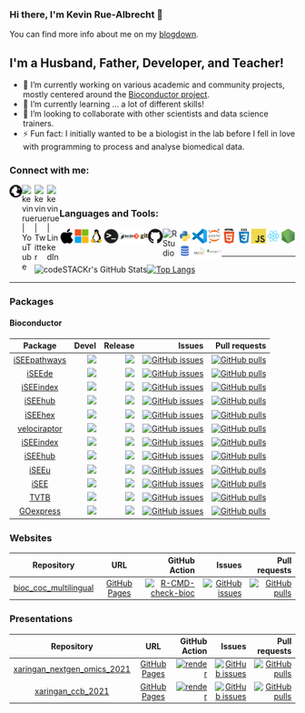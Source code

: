 ### Hi there, I'm Kevin Rue-Albrecht 👋

You can find more info about me on my [blogdown][website].

## I'm a Husband, Father, Developer, and Teacher!

- 🔭 I’m currently working on various academic and community projects, mostly centered around the [Bioconductor project][bioconductor].
- 🌱 I’m currently learning ... a lot of different skills!
- 👯 I’m looking to collaborate with other scientists and data science trainers.
- ⚡ Fun fact: I initially wanted to be a biologist in the lab before I fell in love with programming to process and analyse biomedical data.

<!--
**kevinrue/kevinrue** is a ✨ _special_ ✨ repository because its `README.md` (this file) appears on your GitHub profile.

Here are some ideas to get you started:

- 🤔 I’m looking for help with ...
- 💬 Ask me about ...
- 📫 How to reach me: ...
- 😄 Pronouns: ...

Shoutout to https://www.youtube.com/watch?v=ECuqb5Tv9qI&ab_channel=codeSTACKr for inspiration.
-->

### Connect with me:

[<img align="left" alt="https://kevinrue.github.io/" width="22px" src="https://raw.githubusercontent.com/iconic/open-iconic/master/svg/globe.svg" />][website]
[<img align="left" alt="kevinrue | YouTube" width="22px" src="https://cdn.jsdelivr.net/npm/simple-icons@v3/icons/youtube.svg" />][youtube]
[<img align="left" alt="kevinrue | Twitter" width="22px" src="https://cdn.jsdelivr.net/npm/simple-icons@v3/icons/twitter.svg" />][twitter]
[<img align="left" alt="kevinrue | LinkedIn" width="22px" src="https://cdn.jsdelivr.net/npm/simple-icons@v3/icons/linkedin.svg" />][linkedin]

<br />

### Languages and Tools:

[<img align="left" alt="Apple" width="26px" src="https://raw.githubusercontent.com/github/explore/5aa5d7e7250d5a637f32abf934b135411c265db8/topics/apple/apple.png" />][apple]
[<img align="left" alt="Microsoft" width="26px" src="https://raw.githubusercontent.com/github/explore/16b6237dcae806cb7ae0bf7ac7e9fe354b88c715/topics/microsoft/microsoft.png" />][microsoft]
[<img align="left" alt="Linux" width="26px" src="https://raw.githubusercontent.com/github/explore/80688e429a7d4ef2fca1e82350fe8e3517d3494d/topics/linux/linux.png" />][linux]
[<img align="left" alt="Terminal" width="26px" src="https://raw.githubusercontent.com/github/explore/80688e429a7d4ef2fca1e82350fe8e3517d3494d/topics/terminal/terminal.png" />][terminal]
[<img align="left" alt="Bash" width="26px" src="https://raw.githubusercontent.com/github/explore/80688e429a7d4ef2fca1e82350fe8e3517d3494d/topics/bash/bash.png" />][bash]
[<img align="left" alt="Git" width="26px" src="https://raw.githubusercontent.com/github/explore/80688e429a7d4ef2fca1e82350fe8e3517d3494d/topics/git/git.png" />][git]
[<img align="left" alt="GitHub" width="26px" src="https://raw.githubusercontent.com/github/explore/78df643247d429f6cc873026c0622819ad797942/topics/github/github.png" />][github]
[<img align="left" alt="RStudio" width="26px" src="https://docs.rstudio.com/connect/admin/images/RStudio-ball.svg" />][rstudio]
[<img align="left" alt="Python" width="26px" src="https://raw.githubusercontent.com/github/explore/80688e429a7d4ef2fca1e82350fe8e3517d3494d/topics/python/python.png" />][python]
[<img align="left" alt="Visual Studio Code" width="26px" src="https://raw.githubusercontent.com/github/explore/80688e429a7d4ef2fca1e82350fe8e3517d3494d/topics/visual-studio-code/visual-studio-code.png" />][visual-studio-code]
[<img align="left" alt="Jupyter" width="26px" src="https://raw.githubusercontent.com/github/explore/80688e429a7d4ef2fca1e82350fe8e3517d3494d/topics/jupyter-notebook/jupyter-notebook.png" />][jupyter]
[<img align="left" alt="HTML5" width="26px" src="https://raw.githubusercontent.com/github/explore/80688e429a7d4ef2fca1e82350fe8e3517d3494d/topics/html/html.png" />][html]
[<img align="left" alt="CSS3" width="26px" src="https://raw.githubusercontent.com/github/explore/80688e429a7d4ef2fca1e82350fe8e3517d3494d/topics/css/css.png" />][css]
[<img align="left" alt="JavaScript" width="26px" src="https://raw.githubusercontent.com/github/explore/80688e429a7d4ef2fca1e82350fe8e3517d3494d/topics/javascript/javascript.png" />][javascript]
[<img align="left" alt="React" width="26px" src="https://raw.githubusercontent.com/github/explore/80688e429a7d4ef2fca1e82350fe8e3517d3494d/topics/react/react.png" />][react]
[<img align="left" alt="Node.js" width="26px" src="https://raw.githubusercontent.com/github/explore/80688e429a7d4ef2fca1e82350fe8e3517d3494d/topics/nodejs/nodejs.png" />][nodejs]
[<img align="left" alt="SQL" width="26px" src="https://raw.githubusercontent.com/github/explore/80688e429a7d4ef2fca1e82350fe8e3517d3494d/topics/sql/sql.png" />][sql]
[<img align="left" alt="MySQL" width="26px" src="https://raw.githubusercontent.com/github/explore/80688e429a7d4ef2fca1e82350fe8e3517d3494d/topics/mysql/mysql.png" />][mysql]
[<img align="left" alt="MongoDB" width="26px" src="https://raw.githubusercontent.com/github/explore/80688e429a7d4ef2fca1e82350fe8e3517d3494d/topics/mongodb/mongodb.png" />][mongodb]

<br />
<br />

---

<img align="left" alt="codeSTACKr's GitHub Stats" src="https://github-readme-stats.vercel.app/api?username=kevinrue&show_icons=true&hide_border=true" />

[![Top Langs](https://github-readme-stats.vercel.app/api/top-langs/?username=kevinrue)](https://github.com/anuraghazra/github-readme-stats)

---

### Packages

#### Bioconductor

| Package | Devel | Release | Issues | Pull requests |
|:-------:|------:|--------:|-------:|--------------:|
| [iSEEpathways](https://github.com/iSEE/iSEEpathways) | [![](http://bioconductor.org/shields/build/devel/bioc/iSEEpathways.svg)](http://bioconductor.org/checkResults/devel/bioc-LATEST/iSEEpathways) |[![](http://bioconductor.org/shields/build/release/bioc/iSEEpathways.svg)](http://bioconductor.org/checkResults/release/bioc-LATEST/iSEEpathways) | [![GitHub issues](https://img.shields.io/github/issues/iSEE/iSEEpathways)](https://github.com/iSEE/iSEEpathways/issues) | [![GitHub pulls](https://img.shields.io/github/issues-pr/iSEE/iSEEpathways)](https://github.com/iSEE/iSEEpathways/pulls) |
| [iSEEde](https://github.com/iSEE/iSEEde) | [![](http://bioconductor.org/shields/build/devel/bioc/iSEEde.svg)](http://bioconductor.org/checkResults/devel/bioc-LATEST/iSEEde) |[![](http://bioconductor.org/shields/build/release/bioc/iSEEde.svg)](http://bioconductor.org/checkResults/release/bioc-LATEST/iSEEde) | [![GitHub issues](https://img.shields.io/github/issues/iSEE/iSEEde)](https://github.com/iSEE/iSEEde/issues) | [![GitHub pulls](https://img.shields.io/github/issues-pr/iSEE/iSEEde)](https://github.com/iSEE/iSEEde/pulls) |
| [iSEEindex](https://github.com/iSEE/iSEEindex) | [![](http://bioconductor.org/shields/build/devel/bioc/iSEEindex.svg)](http://bioconductor.org/checkResults/devel/bioc-LATEST/iSEEindex) |[![](http://bioconductor.org/shields/build/release/bioc/iSEEindex.svg)](http://bioconductor.org/checkResults/release/bioc-LATEST/iSEEindex) | [![GitHub issues](https://img.shields.io/github/issues/iSEE/iSEEindex)](https://github.com/iSEE/iSEEindex/issues) | [![GitHub pulls](https://img.shields.io/github/issues-pr/iSEE/iSEEindex)](https://github.com/iSEE/iSEEindex/pulls) |
| [iSEEhub](https://github.com/iSEE/iSEEhub) | [![](http://bioconductor.org/shields/build/devel/bioc/iSEEhub.svg)](http://bioconductor.org/checkResults/devel/bioc-LATEST/iSEEhub) |[![](http://bioconductor.org/shields/build/release/bioc/iSEEhub.svg)](http://bioconductor.org/checkResults/release/bioc-LATEST/iSEEhub) | [![GitHub issues](https://img.shields.io/github/issues/iSEE/iSEEhub)](https://github.com/iSEE/iSEEhub/issues) | [![GitHub pulls](https://img.shields.io/github/issues-pr/iSEE/iSEEhub)](https://github.com/iSEE/iSEEhub/pulls) |
| [iSEEhex](https://github.com/iSEE/iSEEhex) | [![](http://bioconductor.org/shields/build/devel/bioc/iSEEhex.svg)](http://bioconductor.org/checkResults/devel/bioc-LATEST/iSEEhex) |[![](http://bioconductor.org/shields/build/release/bioc/iSEEhex.svg)](http://bioconductor.org/checkResults/release/bioc-LATEST/iSEEhex) | [![GitHub issues](https://img.shields.io/github/issues/iSEE/iSEEhex)](https://github.com/iSEE/iSEEhex/issues) | [![GitHub pulls](https://img.shields.io/github/issues-pr/iSEE/iSEEhex)](https://github.com/iSEE/iSEEhex/pulls) |
| [velociraptor](https://github.com/kevinrue/velociraptor) | [![](http://bioconductor.org/shields/build/devel/bioc/velociraptor.svg)](http://bioconductor.org/checkResults/devel/bioc-LATEST/velociraptor) |[![](http://bioconductor.org/shields/build/release/bioc/velociraptor.svg)](http://bioconductor.org/checkResults/release/bioc-LATEST/velociraptor) | [![GitHub issues](https://img.shields.io/github/issues/kevinrue/velociraptor)](https://github.com/kevinrue/velociraptor/issues) | [![GitHub pulls](https://img.shields.io/github/issues-pr/kevinrue/velociraptor)](https://github.com/kevinrue/velociraptor/pulls) |
| [iSEEindex](https://github.com/iSEE/iSEEindex) | [![](http://bioconductor.org/shields/build/devel/bioc/iSEEindex.svg)](http://bioconductor.org/checkResults/devel/bioc-LATEST/iSEEindex) |[![](http://bioconductor.org/shields/build/release/bioc/iSEEindex.svg)](http://bioconductor.org/checkResults/release/bioc-LATEST/iSEEindex) | [![GitHub issues](https://img.shields.io/github/issues/iSEE/iSEEindex)](https://github.com/iSEE/iSEEindex/issues) | [![GitHub pulls](https://img.shields.io/github/issues-pr/iSEE/iSEEindex)](https://github.com/iSEE/iSEEindex/pulls)|
| [iSEEhub](https://github.com/iSEE/iSEEhub) | [![](http://bioconductor.org/shields/build/devel/bioc/iSEEhub.svg)](http://bioconductor.org/checkResults/devel/bioc-LATEST/iSEEhub) |[![](http://bioconductor.org/shields/build/release/bioc/iSEEhub.svg)](http://bioconductor.org/checkResults/release/bioc-LATEST/iSEEhub) | [![GitHub issues](https://img.shields.io/github/issues/iSEE/iSEEhub)](https://github.com/iSEE/iSEEhub/issues) | [![GitHub pulls](https://img.shields.io/github/issues-pr/iSEE/iSEEhub)](https://github.com/iSEE/iSEEhub/pulls)|
| [iSEEu](https://github.com/iSEE/iSEEu) | [![](http://bioconductor.org/shields/build/devel/bioc/iSEEu.svg)](http://bioconductor.org/checkResults/devel/bioc-LATEST/iSEEu) |[![](http://bioconductor.org/shields/build/release/bioc/iSEEu.svg)](http://bioconductor.org/checkResults/release/bioc-LATEST/iSEEu) | [![GitHub issues](https://img.shields.io/github/issues/iSEE/iSEEu)](https://github.com/iSEE/iSEEu/issues) | [![GitHub pulls](https://img.shields.io/github/issues-pr/iSEE/iSEEu)](https://github.com/iSEE/iSEEu/pulls) |
| [iSEE](https://github.com/iSEE/iSEE) | [![](http://bioconductor.org/shields/build/devel/bioc/iSEE.svg)](http://bioconductor.org/checkResults/devel/bioc-LATEST/iSEE) |[![](http://bioconductor.org/shields/build/release/bioc/iSEE.svg)](http://bioconductor.org/checkResults/release/bioc-LATEST/iSEE) | [![GitHub issues](https://img.shields.io/github/issues/iSEE/iSEE)](https://github.com/iSEE/iSEE/issues) | [![GitHub pulls](https://img.shields.io/github/issues-pr/iSEE/iSEE)](https://github.com/iSEE/iSEE/pulls)|
| [TVTB](https://github.com/kevinrue/TVTB) | [![](http://bioconductor.org/shields/build/devel/bioc/TVTB.svg)](http://bioconductor.org/checkResults/devel/bioc-LATEST/TVTB) |[![](http://bioconductor.org/shields/build/release/bioc/TVTB.svg)](http://bioconductor.org/checkResults/release/bioc-LATEST/TVTB) | [![GitHub issues](https://img.shields.io/github/issues/kevinrue/TVTB)](https://github.com/kevinrue/TVTB/issues) | [![GitHub pulls](https://img.shields.io/github/issues-pr/kevinrue/TVTB)](https://github.com/kevinrue/TVTB/pulls) |
| [GOexpress](https://github.com/kevinrue/GOexpress) | [![](http://bioconductor.org/shields/build/devel/bioc/GOexpress.svg)](http://bioconductor.org/checkResults/devel/bioc-LATEST/GOexpress) |[![](http://bioconductor.org/shields/build/release/bioc/GOexpress.svg)](http://bioconductor.org/checkResults/release/bioc-LATEST/GOexpress) | [![GitHub issues](https://img.shields.io/github/issues/kevinrue/GOexpress)](https://github.com/kevinrue/GOexpress/issues) | [![GitHub pulls](https://img.shields.io/github/issues-pr/kevinrue/GOexpress)](https://github.com/kevinrue/GOexpress/pulls) |

### Websites

| Repository | URL   | GitHub Action | Issues | Pull requests |
|:----------:|:-----:|--------------:|-------:|--------------:|
| [bioc_coc_multilingual](https://github.com/Bioconductor/bioc_coc_multilingual) | [GitHub Pages](https://Bioconductor.github.io/bioc_coc_multilingual/) | [![R-CMD-check-bioc](https://github.com/Bioconductor/bioc_coc_multilingual/actions/workflows/check-bioc.yml/badge.svg)](https://github.com/Bioconductor/bioc_coc_multilingual/actions/workflows/check-bioc.yml) | [![GitHub issues](https://img.shields.io/github/issues/Bioconductor/bioc_coc_multilingual)](https://github.com/Bioconductor/bioc_coc_multilingual/issues) | [![GitHub pulls](https://img.shields.io/github/issues-pr/Bioconductor/bioc_coc_multilingual)](https://github.com/Bioconductor/bioc_coc_multilingual/pulls) |

### Presentations

| Repository | URL   | GitHub Action | Issues | Pull requests |
|:----------:|:-----:|--------------:|-------:|--------------:|
| [xaringan_nextgen_omics_2021](https://github.com/kevinrue/xaringan_nextgen_omics_2021) | [GitHub Pages](https://kevinrue.github.io/xaringan_nextgen_omics_2021/) | [![render](https://github.com/kevinrue/xaringan_nextgen_omics_2021/actions/workflows/render.yaml/badge.svg)](https://github.com/kevinrue/xaringan_nextgen_omics_2021/actions/workflows/render.yaml) | [![GitHub issues](https://img.shields.io/github/issues/kevinrue/xaringan_nextgen_omics_2021)](https://github.com/kevinrue/xaringan_nextgen_omics_2021/issues) | [![GitHub pulls](https://img.shields.io/github/issues-pr/kevinrue/xaringan_nextgen_omics_2021)](https://github.com/kevinrue/xaringan_nextgen_omics_2021/pulls) |
| [xaringan_ccb_2021](https://github.com/kevinrue/xaringan_ccb_2021) | [GitHub Pages](https://kevinrue.github.io/xaringan_ccb_2021/) | [![render](https://github.com/kevinrue/xaringan_ccb_2021/actions/workflows/render.yaml/badge.svg)](https://github.com/kevinrue/xaringan_ccb_2021/actions/workflows/render.yaml) | [![GitHub issues](https://img.shields.io/github/issues/kevinrue/xaringan_ccb_2021)](https://github.com/kevinrue/xaringan_ccb_2021/issues) | [![GitHub pulls](https://img.shields.io/github/issues-pr/kevinrue/xaringan_ccb_2021)](https://github.com/kevinrue/xaringan_ccb_2021/pulls) |

<!--
Definitions:
-->

[website]: https://kevinrue.github.io/
[youtube]: https://www.youtube.com/channel/UCVKqywTvr509fIDy-tlcu8A
[twitter]: https://twitter.com/KevinRUE67
[linkedin]: https://www.linkedin.com/in/kevin-rue-albrecht/
[terminal]: https://support.apple.com/en-gb/guide/terminal/welcome/mac
[git]: https://git-scm.com/
[github]: https://github.com/
[visual-studio-code]: https://code.visualstudio.com/
[rstudio]: https://www.rstudio.com/
[bioconductor]: https://www.bioconductor.org/
[html]: https://www.w3schools.com/html/
[css]: https://www.w3.org/Style/CSS/Overview.en.html
[javascript]: https://www.javascript.com/
[react]: https://reactjs.org/
[nodejs]: https://nodejs.org/
[sql]: https://www.w3schools.com/sql/
[mysql]: https://www.mysql.com/
[mongodb]: https://www.mongodb.com/
[python]: https://www.python.org/
[jupyter]: https://jupyter.org/
[microsoft]: https://www.microsoft.com/
[apple]: https://www.apple.com/
[linux]: https://www.linux.org/
[bash]: https://www.gnu.org/software/bash/

